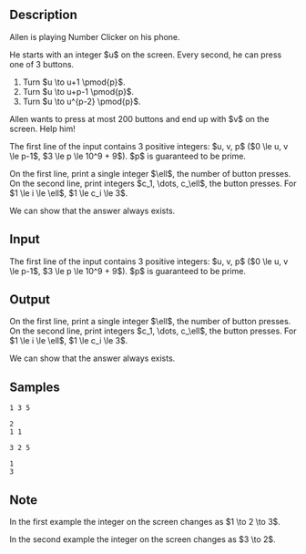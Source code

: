 ## Description

<div><p>Allen is playing Number Clicker on his phone.</p><p>He starts with an integer $u$ on the screen. Every second, he can press one of 3 buttons.</p><ol> <li> Turn $u \to u+1 \pmod{p}$. </li><li> Turn $u \to u+p-1 \pmod{p}$. </li><li> Turn $u \to u^{p-2} \pmod{p}$. </li></ol><p>Allen wants to press at most 200 buttons and end up with $v$ on the screen. Help him!</p></div><div class="input-specification"><p>The first line of the input contains 3 positive integers: $u, v, p$ ($0 \le u, v \le p-1$, $3 \le p \le 10^9 + 9$). $p$ is guaranteed to be prime.</p></div><div class="output-specification"><p>On the first line, print a single integer $\ell$, the number of button presses. On the second line, print integers $c_1, \dots, c_\ell$, the button presses. For $1 \le i \le \ell$, $1 \le c_i \le 3$.</p><p>We can show that the answer always exists.</p></div>

## Input

<p>The first line of the input contains 3 positive integers: $u, v, p$ ($0 \le u, v \le p-1$, $3 \le p \le 10^9 + 9$). $p$ is guaranteed to be prime.</p>

## Output

<p>On the first line, print a single integer $\ell$, the number of button presses. On the second line, print integers $c_1, \dots, c_\ell$, the button presses. For $1 \le i \le \ell$, $1 \le c_i \le 3$.</p><p>We can show that the answer always exists.</p>

## Samples

```input1
1 3 5

```

```output1
2
1 1

```






```input2
3 2 5

```

```output2
1
3

```




## Note

<p>In the first example the integer on the screen changes as $1 \to 2 \to 3$.</p><p>In the second example the integer on the screen changes as $3 \to 2$. </p>
